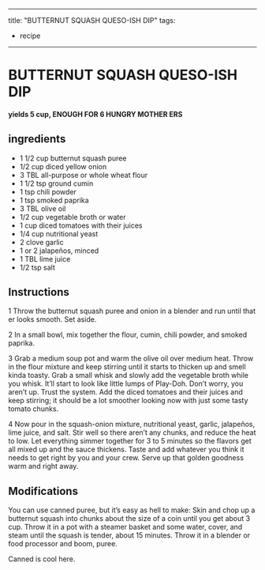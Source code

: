 
---
title: "BUTTERNUT SQUASH QUESO-ISH DIP"
tags:
  - recipe
---
# BUTTERNUT SQUASH QUESO-ISH DIP



#### yields  5 cup, ENOUGH FOR 6 HUNGRY MOTHER ERS


## ingredients
* 1 1/2 cup butternut squash puree 
* 1/2 cup diced yellow onion 
* 3 TBL all-purpose or whole wheat flour 
* 1 1/2 tsp ground cumin 
* 1 tsp chili powder 
* 1 tsp smoked paprika 
* 3 TBL olive oil 
* 1/2 cup vegetable broth or water 
* 1 cup diced tomatoes with their juices 
* 1/4 cup nutritional yeast 
* 2 clove garlic 
* 1 or 2 jalapeños, minced 
* 1 TBL lime juice 
* 1/2 tsp salt 



## Instructions
1 Throw the butternut squash puree and onion in a blender and run until that  er looks smooth. Set aside.

2 In a small bowl, mix together the flour, cumin, chili powder, and smoked paprika.

3 Grab a medium soup pot and warm the olive oil over medium heat. Throw in the flour mixture and keep stirring until it starts to thicken up and smell kinda toasty. Grab a small whisk and slowly add the vegetable broth while you whisk. It’ll start to look like little lumps of Play-Doh. Don’t worry, you aren’t  up. Trust the system. Add the diced tomatoes and their juices and keep stirring; it should be a lot smoother looking now with just some tasty tomato chunks.

4 Now pour in the squash-onion mixture, nutritional yeast, garlic, jalapeños, lime juice, and salt. Stir well so there aren’t any chunks, and reduce the heat to low. Let everything simmer together for 3 to 5 minutes so the flavors get all mixed up and the sauce thickens. Taste and add whatever you think it needs to get right by you and your crew. Serve up that golden goodness warm and right away.



## Modifications
You can use canned puree, but it’s easy as hell to make: Skin and chop up a butternut squash into chunks about the size of a coin until you get about 3 cup. Throw it in a pot with a steamer basket and some water, cover, and steam until the squash is tender, about 15 minutes. Throw it in a blender or food processor and boom,  puree.

 Canned is cool here.

 




